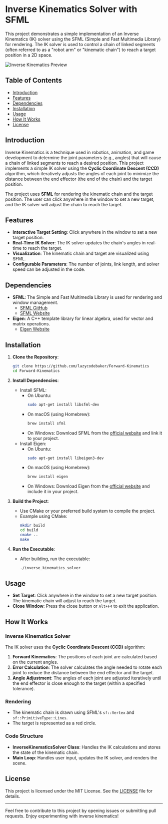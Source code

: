 # Inverse Kinematics Solver with SFML

This project demonstrates a simple implementation of an Inverse Kinematics (IK) solver using the SFML (Simple and Fast Multimedia Library) for rendering. The IK solver is used to control a chain of linked segments (often referred to as a "robot arm" or "kinematic chain") to reach a target position in a 2D space.

![Inverse Kinematics Preview](https://github.com/lazycodebaker/Forward-Kinematics/blob/main/inverse_kinematics.gif)

## Table of Contents
- [Introduction](#introduction)
- [Features](#features)
- [Dependencies](#dependencies)
- [Installation](#installation)
- [Usage](#usage)
- [How It Works](#how-it-works)
- [License](#license)

## Introduction

Inverse Kinematics is a technique used in robotics, animation, and game development to determine the joint parameters (e.g., angles) that will cause a chain of linked segments to reach a desired position. This project implements a simple IK solver using the **Cyclic Coordinate Descent (CCD)** algorithm, which iteratively adjusts the angles of each joint to minimize the distance between the end effector (the end of the chain) and the target position.

The project uses **SFML** for rendering the kinematic chain and the target position. The user can click anywhere in the window to set a new target, and the IK solver will adjust the chain to reach the target.

## Features

- **Interactive Target Setting**: Click anywhere in the window to set a new target position.
- **Real-Time IK Solver**: The IK solver updates the chain's angles in real-time to reach the target.
- **Visualization**: The kinematic chain and target are visualized using SFML.
- **Configurable Parameters**: The number of joints, link length, and solver speed can be adjusted in the code.

## Dependencies

- **SFML**: The Simple and Fast Multimedia Library is used for rendering and window management.
  - [SFML GitHub](https://github.com/SFML/SFML)
  - [SFML Website](https://www.sfml-dev.org/)
- **Eigen**: A C++ template library for linear algebra, used for vector and matrix operations.
  - [Eigen Website](https://eigen.tuxfamily.org/)

## Installation

1. **Clone the Repository**:
   ```bash
   git clone https://github.com/lazycodebaker/Forward-Kinematics
   cd Forward-Kinematics
   ```

2. **Install Dependencies**:
   - Install SFML:
     - On Ubuntu:
       ```bash
       sudo apt-get install libsfml-dev
       ```
     - On macOS (using Homebrew):
       ```bash
       brew install sfml
       ```
     - On Windows: Download SFML from the [official website](https://www.sfml-dev.org/download.php) and link it to your project.
   - Install Eigen:
     - On Ubuntu:
       ```bash
       sudo apt-get install libeigen3-dev
       ```
     - On macOS (using Homebrew):
       ```bash
       brew install eigen
       ```
     - On Windows: Download Eigen from the [official website](https://eigen.tuxfamily.org/dox/GettingStarted.html) and include it in your project.

3. **Build the Project**:
   - Use CMake or your preferred build system to compile the project.
   - Example using CMake:
     ```bash
     mkdir build
     cd build
     cmake ..
     make
     ```

4. **Run the Executable**:
   - After building, run the executable:
     ```bash
     ./inverse_kinematics_solver
     ```

## Usage

- **Set Target**: Click anywhere in the window to set a new target position. The kinematic chain will adjust to reach the target.
- **Close Window**: Press the close button or `Alt+F4` to exit the application.

## How It Works

### Inverse Kinematics Solver
The IK solver uses the **Cyclic Coordinate Descent (CCD)** algorithm:
1. **Forward Kinematics**: The positions of each joint are calculated based on the current angles.
2. **Error Calculation**: The solver calculates the angle needed to rotate each joint to reduce the distance between the end effector and the target.
3. **Angle Adjustment**: The angles of each joint are adjusted iteratively until the end effector is close enough to the target (within a specified tolerance).

### Rendering
- The kinematic chain is drawn using SFML's `sf::Vertex` and `sf::PrimitiveType::Lines`.
- The target is represented as a red circle.

### Code Structure
- **InverseKinematicsSolver Class**: Handles the IK calculations and stores the state of the kinematic chain.
- **Main Loop**: Handles user input, updates the IK solver, and renders the scene.

## License

This project is licensed under the MIT License. See the [LICENSE](LICENSE) file for details.

---

Feel free to contribute to this project by opening issues or submitting pull requests. Enjoy experimenting with inverse kinematics!
